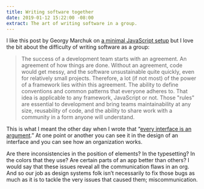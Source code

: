 ```yaml
---
title: Writing software together
date: 2019-01-12 15:22:00 -08:00
extract: The art of writing software in a group.
---
```


I like this post by Georgy Marchuk on [a minimal JavaScript setup](https://css-tricks.com/a-minimal-javascript-setup/) but I love the bit about the difficulty of writing software as a group: 

> The success of a development team starts with an agreement. An agreement of how things are done. Without an agreement, code would get messy, and the software unsustainable quite quickly, even for relatively small projects. Therefore, a lot (if not most) of the power of a framework lies within this agreement. The ability to define conventions and common patterns that everyone adheres to. That idea is applicable to any framework, JavaScript or not. Those "rules" are essential to development and bring teams maintainability at any size, reusability of code, and the ability to share work with a community in a form anyone will understand.

This is what I meant the other day when I wrote that “[every interface is an argument](https://buttondown.email/robinrendle/archive/513a2f17-6d8b-4cfb-a5d5-0ac009a65e3f).” At one point or another you can see it in the design of an interface and you can see how an organization works. 

Are there inconsistencies in the position of elements? In the typesetting? In the colors that they use? Are certain parts of an app better than others? I would say that these issues reveal all the communication flaws in an org. And so our job as design systems folk isn’t necessarily to fix those bugs as much as it is to tackle the very issues that caused them; miscommunication.